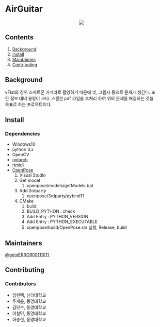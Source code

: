 <!--
- Title
- Banner
- Badges
- Short Description
- Long Description
- Table of Contents
- Security
- Background
- Install
- Usage
- Extra Sections
- API
- Maintainers
- Thanks
- Contributing
- License
-->

<!--Title-->

# AirGuitar

<!-- Banner-->
<div align="center">
  <a href='https://www.youtube.com/watch?v=RaQGj5DZogk'><img src="http://img.youtube.com/vi/RaQGj5DZogk/0.jpg"></a>
</div>

<!-- Badges-->
<!--
[![Python](https://img.shields.io/pypi/pyversions/tensorflow.svg?style=plastic)](https://badge.fury.io/py/tensorflow)
-->

<!-- Short or Long Description-->

<!-- Table of Contents-->

## Contents

1. [Background](#background)
1. [Install](#install)
1. [Maintainers](#maintainers)
1. [Contributing](#contributing)

<!-- Security-->

<!-- Background-->

## Background

vFlat의 경우 스마트폰 카메라로 촬영하기 때문에 빛, 그림자 등으로 문제가 생긴다. 또한 정보 대비 용량이 크다. 스캔한 pdf 파일을 후처리 하여 위의 문제를 해결하는 것을 목표로 하는 프로젝트이다.

<!-- Install-->

## Install

### Dependencies

- Windows10
- python 3.x
- OpenCV
- [pytorch](https://pytorch.org/)
- [rtmidi](https://pypi.org/project/python-rtmidi/)
- [OpenPose](https://github.com/CMU-Perceptual-Computing-Lab/openpose)
  1. Visual Studio
  1. Get model
     1. openpose/models/getModels.bat
  1. Add 3rdparty
     1. openpose/3rdparty/pybind11
  1. CMake
     1. build
     1. BUILD_PYTHON : check
     1. Add Entry : PYTHON_VERSION
     1. Add Entry : PYTHON_EXECUTABLE
     1. openpose/build/OpenPose.sln 실행, Release, build

<!-- Usage-->

<!-- Extra Sections-->

<!-- API-->

<!-- Maintainers-->

## Maintainers

[@gotoERROR00111011](https://github.com/gotoERROR00111011).

<!-- Thanks-->

<!-- Contributing-->

## Contributing

### Contributors

- 임현택, 신라대학교
- 주재윤, 동명대학교
- 김민수, 동명대학교
- 이철민, 동명대학교
- 하승현, 동명대학교

<!-- License-->
